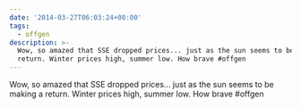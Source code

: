 ```yaml
---
date: '2014-03-27T06:03:24+00:00'
tags:
  - offgen
description: >-
  Wow, so amazed that SSE dropped prices... just as the sun seems to be making a
  return. Winter prices high, summer low. How brave #offgen
---
```

Wow, so amazed that SSE dropped prices... just as the sun seems to be making a return. Winter prices high, summer low. How brave #offgen
